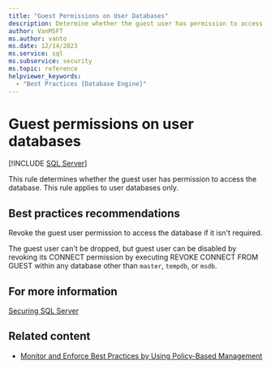 ```yaml
---
title: "Guest Permissions on User Databases"
description: Determine whether the guest user has permission to access user databases in SQL Server. Revoke the guest user permission if it isn't required.
author: VanMSFT
ms.author: vanto
ms.date: 12/14/2023
ms.service: sql
ms.subservice: security
ms.topic: reference
helpviewer_keywords:
  - "Best Practices [Database Engine]"
---
```

# Guest permissions on user databases

[!INCLUDE [SQL Server](../../includes/applies-to-version/sqlserver.md)]

This rule determines whether the guest user has permission to access the database. This rule applies to user databases only.

## Best practices recommendations

Revoke the guest user permission to access the database if it isn't required.

The guest user can't be dropped, but guest user can be disabled by revoking its CONNECT permission by executing REVOKE CONNECT FROM GUEST within any database other than `master`, `tempdb`, or `msdb`.

## For more information

[Securing SQL Server](../security/securing-sql-server.md)

## Related content

- [Monitor and Enforce Best Practices by Using Policy-Based Management](monitor-and-enforce-best-practices-by-using-policy-based-management.md)
